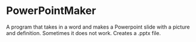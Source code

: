 # PowerPointMaker
A program that takes in a word and makes a Powerpoint slide with a picture and definition. 
Sometimes it does not work. 
Creates a .pptx file.

